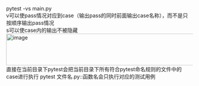 pytest -vs main.py<br>
v可以使pass情况对应到case（输出pass的同时前面输出case名称），而不是只按顺序输出pass情况<br>
s可以使case内的输出不被隐藏<br>
<img width="721" height="86" alt="image" src="https://github.com/user-attachments/assets/34d62962-d105-486c-b2c8-80ace09106b9" /><br>
直接在当前目录下pytest会把当前目录下所有符合pytest命名规则的文件中的case进行执行
pytest 文件名.py::函数名会只执行对应的测试用例
